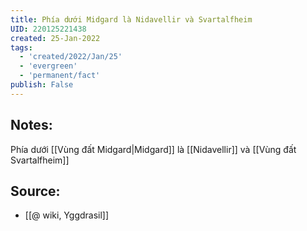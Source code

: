 ```yaml
---
title: Phía dưới Midgard là Nidavellir và Svartalfheim
UID: 220125221438
created: 25-Jan-2022
tags:
  - 'created/2022/Jan/25'
  - 'evergreen'
  - 'permanent/fact'
publish: False
---
```

## Notes:
Phía dưới [[Vùng đất Midgard|Midgard]] là [[Nidavellir]] và [[Vùng đất Svartalfheim]]

## Source:
- [[@ wiki, Yggdrasil]]


